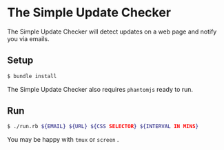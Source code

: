 # The Simple Update Checker

The Simple Update Checker will detect updates on a web page and notify you via emails.

## Setup

```bash
$ bundle install
```

The Simple Update Checker also requires `phantomjs` ready to run.

## Run

```bash
$ ./run.rb ${EMAIL} ${URL} ${CSS SELECTOR} ${INTERVAL IN MINS}
```

You may be happy with `tmux` or `screen` .
